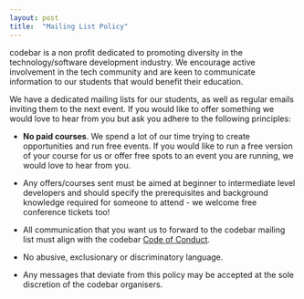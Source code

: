 ```yaml
---
layout: post
title:  "Mailing List Policy"
---
```


codebar is a non profit dedicated to promoting diversity in the technology/software development industry. We encourage active involvement in the tech community and are keen to communicate information to our students that would benefit their education.

We have a dedicated mailing lists for our students, as well as regular emails inviting them to the next event. If you would like to offer something we would love to hear from you but ask you adhere to the following principles:

- **No paid courses**. We spend a lot of our time trying to create opportunities and run free events. If you would like to run a free version of your course for us or offer free spots to an event you are running, we would love to hear from you.

- Any offers/courses sent must be aimed at beginner to intermediate level developers and should specify the prerequisites and background knowledge required for someone to attend - we welcome free conference tickets too!

- All communication that you want us to forward to the codebar mailing list must align with the codebar [Code of Conduct](http://codebar.io/code-of-conduct).

- No abusive, exclusionary or discriminatory language.

- Any messages that deviate from this policy may be accepted at the sole discretion of the codebar organisers.
